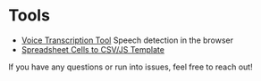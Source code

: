 # Tools

- [Voice Transcription Tool](https://google.com/intl/en/chrome/demos/speech.html) Speech detection in the browser
- [Spreadsheet Cells to CSV/JS Template](/cells-to-csv/cells-to-csv.html)

If you have any questions or run into issues, feel free to reach out!
